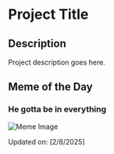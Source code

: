 # Project Title

## Description

Project description goes here.

## Meme of the Day

### He gotta be in everything
![Meme Image](https://i.redd.it/2uf2oihuwkhe1.gif)

Updated on: [2/8/2025]